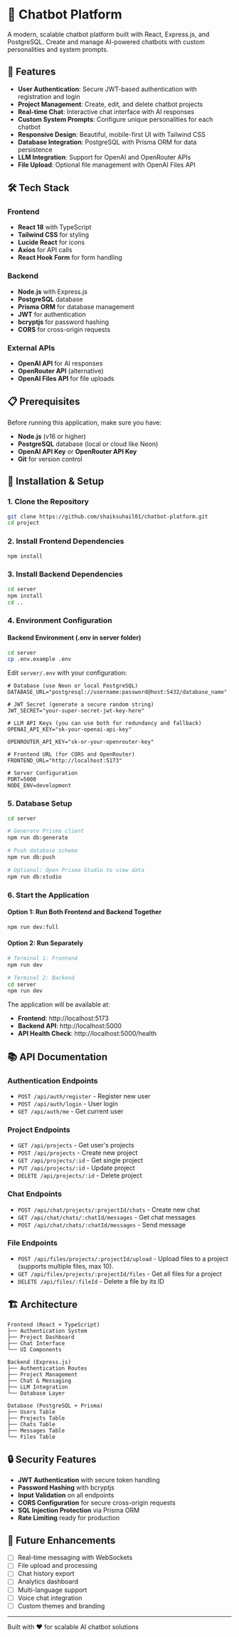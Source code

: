 # 🤖 Chatbot Platform

A modern, scalable chatbot platform built with React, Express.js, and PostgreSQL. Create and manage AI-powered chatbots with custom personalities and system prompts.

## 🚀 Features

- **User Authentication**: Secure JWT-based authentication with registration and login
- **Project Management**: Create, edit, and delete chatbot projects
- **Real-time Chat**: Interactive chat interface with AI responses
- **Custom System Prompts**: Configure unique personalities for each chatbot
- **Responsive Design**: Beautiful, mobile-first UI with Tailwind CSS
- **Database Integration**: PostgreSQL with Prisma ORM for data persistence
- **LLM Integration**: Support for OpenAI and OpenRouter APIs
- **File Upload**: Optional file management with OpenAI Files API

## 🛠 Tech Stack

### Frontend
- **React 18** with TypeScript
- **Tailwind CSS** for styling
- **Lucide React** for icons
- **Axios** for API calls
- **React Hook Form** for form handling

### Backend
- **Node.js** with Express.js
- **PostgreSQL** database
- **Prisma ORM** for database management
- **JWT** for authentication
- **bcryptjs** for password hashing
- **CORS** for cross-origin requests

### External APIs
- **OpenAI API** for AI responses
- **OpenRouter API** (alternative)
- **OpenAI Files API** for file uploads

## 📋 Prerequisites

Before running this application, make sure you have:

- **Node.js** (v16 or higher)
- **PostgreSQL** database (local or cloud like Neon)
- **OpenAI API Key** or **OpenRouter API Key**
- **Git** for version control

## 🔧 Installation & Setup

### 1. Clone the Repository
```bash
git clone https://github.com/shaiksuhail01/chatbot-platform.git
cd project
```

### 2. Install Frontend Dependencies
```bash
npm install
```

### 3. Install Backend Dependencies
```bash
cd server
npm install
cd ..
```

### 4. Environment Configuration

#### Backend Environment (.env in server folder)
```bash
cd server
cp .env.example .env
```

Edit `server/.env` with your configuration:
```env
# Database (use Neon or local PostgreSQL)
DATABASE_URL="postgresql://username:password@host:5432/database_name"

# JWT Secret (generate a secure random string)
JWT_SECRET="your-super-secret-jwt-key-here"

# LLM API Keys (you can use both for redundancy and fallback)
OPENAI_API_KEY="sk-your-openai-api-key"

OPENROUTER_API_KEY="sk-or-your-openrouter-key"

# Frontend URL (for CORS and OpenRouter)
FRONTEND_URL="http://localhost:5173"

# Server Configuration
PORT=5000
NODE_ENV=development
```

### 5. Database Setup
```bash
cd server

# Generate Prisma client
npm run db:generate

# Push database schema
npm run db:push

# Optional: Open Prisma Studio to view data
npm run db:studio
```

### 6. Start the Application

#### Option 1: Run Both Frontend and Backend Together
```bash
npm run dev:full
```

#### Option 2: Run Separately
```bash
# Terminal 1: Frontend
npm run dev

# Terminal 2: Backend
cd server
npm run dev
```

The application will be available at:
- **Frontend**: http://localhost:5173
- **Backend API**: http://localhost:5000
- **API Health Check**: http://localhost:5000/health

## 📚 API Documentation

### Authentication Endpoints
- `POST /api/auth/register` - Register new user
- `POST /api/auth/login` - User login
- `GET /api/auth/me` - Get current user

### Project Endpoints
- `GET /api/projects` - Get user's projects
- `POST /api/projects` - Create new project
- `GET /api/projects/:id` - Get single project
- `PUT /api/projects/:id` - Update project
- `DELETE /api/projects/:id` - Delete project

### Chat Endpoints
- `POST /api/chat/projects/:projectId/chats` - Create new chat
- `GET /api/chat/chats/:chatId/messages` - Get chat messages
- `POST /api/chat/chats/:chatId/messages` - Send message

### File Endpoints
- `POST /api/files/projects/:projectId/upload` - Upload files to a project (supports multiple files, max 10).
- `GET /api/files/projects/:projectId/files` - Get all files for a project
- `DELETE /api/files/:fileId` - Delete a file by its ID

## 🏗 Architecture

```
Frontend (React + TypeScript)
├── Authentication System
├── Project Dashboard
├── Chat Interface
└── UI Components

Backend (Express.js)
├── Authentication Routes
├── Project Management
├── Chat & Messaging
├── LLM Integration
└── Database Layer

Database (PostgreSQL + Prisma)
├── Users Table
├── Projects Table
├── Chats Table
├── Messages Table
└── Files Table
```

## 🔒 Security Features

- **JWT Authentication** with secure token handling
- **Password Hashing** with bcryptjs
- **Input Validation** on all endpoints
- **CORS Configuration** for secure cross-origin requests
- **SQL Injection Protection** via Prisma ORM
- **Rate Limiting** ready for production


## 🎯 Future Enhancements

- [ ] Real-time messaging with WebSockets
- [ ] File upload and processing
- [ ] Chat history export
- [ ] Analytics dashboard
- [ ] Multi-language support
- [ ] Voice chat integration
- [ ] Custom themes and branding

---

Built with ❤️ for scalable AI chatbot solutions
